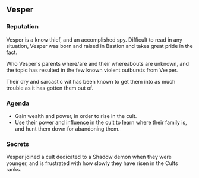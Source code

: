 ## Vesper 

### Reputation

Vesper is a know thief, and an accomplished spy. Difficult to read in any situation, Vesper was born and raised in Bastion and takes great pride in the fact.

Who Vesper's parents where/are and their whereabouts are unknown, and the topic has resulted in the few known violent outbursts from Vesper.

Their dry and sarcastic wit has been known to get them into as much trouble as it has gotten them out of.

### Agenda

* Gain wealth and power, in order to rise in the cult.
* Use their power and influence in the cult to learn where their family is, and hunt them down for abandoning them.

### Secrets

Vesper joined a cult dedicated to a Shadow demon when they were younger, and is frustrated with how slowly they have risen in the Cults ranks.
